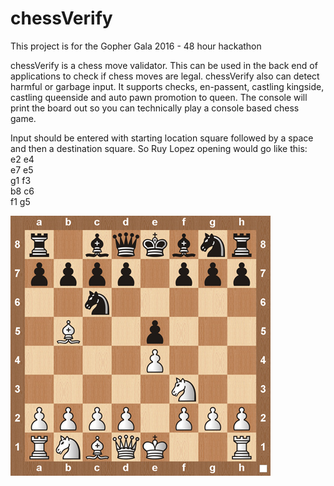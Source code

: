 # chessVerify
This project is for the Gopher Gala 2016 - 48 hour hackathon

chessVerify is a chess move validator. This can be used in the back end of applications to check if chess moves are legal.
chessVerify also can detect harmful or garbage input. It supports checks, en-passent, castling kingside, castling queenside and auto pawn promotion to queen. The console will print the board out so you can technically play a console based chess game.

Input should be entered with starting location square followed by a space and then a destination square. So Ruy Lopez opening would go like this: <br />
e2 e4 <br />
e7 e5 <br />
g1 f3 <br />
b8 c6 <br />
f1 g5 <br />

![Alt text](/img/ruylopez.jpg?raw=true "Ruy Lopez Opening")
